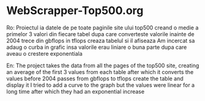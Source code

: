 # WebScrapper-Top500.org

Ro:
Proiectul ia datele de pe toate paginile site ului top500 creand o medie a primelor 3 valori din fiecare tabel
dupa care converteste valorile inainte de 2004 trece din gbflops in tflops
creaza tabelul si il afiseaza 
Am incercat sa adaug o curba in grafic insa valorile erau liniare o buna parte dupa care aveau o crestere exponentiala

En:
The project takes the data from all the pages of the top500 site, creating an average of the first 3 values from each table
after which it converts the values before 2004 passes from gbflops to tflops
create the table and display it
I tried to add a curve to the graph but the values were linear for a long time after which they had an exponential increase
